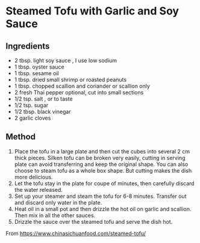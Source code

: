 # Steamed Tofu with Garlic and Soy Sauce

## Ingredients

* 2 tbsp. light soy sauce , I use low sodium
* 1 tbsp. oyster sauce
* 1 tbsp. sesame oil
* 1 tbsp. dried small shrimp or roasted peanuts
* 1 tbsp. chopped scallion and coriander or scallion only
* 2 fresh Thai pepper optional, cut into small sections
* 1/2 tsp. salt , or to taste
* 1/2 tsp. sugar
* 1/2 tbsp. black vinegar
* 2 garlic cloves

## Method

1. Place the tofu in a large plate and then cut the cubes into several 2 cm thick pieces. Silken tofu can be broken very easily, cutting in serving plate can avoid transferring and keep the original shape. You can also choose to steam tofu as a whole box shape. But cutting makes the dish more delicious.
2. Let the tofu stay in the plate for coupe of minutes, then carefully discard the water released.
3. Set up your steamer and steam the tofu for 6-8 minutes. Transfer out and discard only water in the plate.
4. Heat oil in a small pot and then drizzle the hot oil on garlic and scallion. Then mix in all the other sauces.
5. Drizzle the sauce over the steamed tofu and serve the dish hot.

From https://www.chinasichuanfood.com/steamed-tofu/
